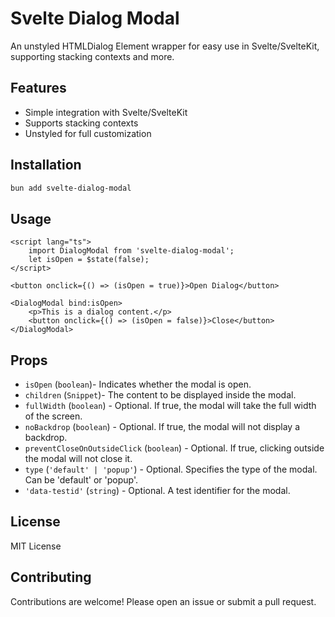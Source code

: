 # Svelte Dialog Modal

An unstyled HTMLDialog Element wrapper for easy use in Svelte/SvelteKit, supporting stacking contexts and more.

## Features

- Simple integration with Svelte/SvelteKit
- Supports stacking contexts
- Unstyled for full customization

## Installation

```bash
bun add svelte-dialog-modal
```

## Usage

```svelte
<script lang="ts">
	import DialogModal from 'svelte-dialog-modal';
	let isOpen = $state(false);
</script>

<button onclick={() => (isOpen = true)}>Open Dialog</button>

<DialogModal bind:isOpen>
	<p>This is a dialog content.</p>
	<button onclick={() => (isOpen = false)}>Close</button>
</DialogModal>
```

## Props

- `isOpen` (`boolean`)- Indicates whether the modal is open.
- `children` (`Snippet`)- The content to be displayed inside the modal.
- `fullWidth` (`boolean`) - Optional. If true, the modal will take the full width of the screen.
- `noBackdrop` (`boolean`) - Optional. If true, the modal will not display a backdrop.
- `preventCloseOnOutsideClick` (`boolean`) - Optional. If true, clicking outside the modal will not close it.
- `type` (`'default' | 'popup'`) - Optional. Specifies the type of the modal. Can be 'default' or 'popup'.
- `'data-testid'` (`string`) - Optional. A test identifier for the modal.

## License

MIT License

## Contributing

Contributions are welcome! Please open an issue or submit a pull request.
